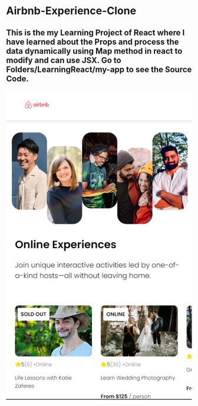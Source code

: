 # Airbnb-Experience-Clone
<h2>This is the my Learning Project of React where I have learned about the Props and process the data dynamically using Map method in react to modify and can use JSX.
Go to Folders/LearningReact/my-app to see the Source Code.</h2>
<img src="Screenshot 2022-07-06 161039.png"/>
